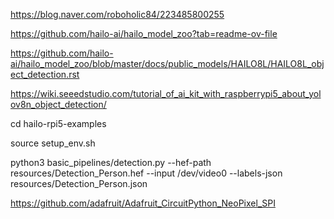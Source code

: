 https://blog.naver.com/roboholic84/223485800255

https://github.com/hailo-ai/hailo_model_zoo?tab=readme-ov-file

https://github.com/hailo-ai/hailo_model_zoo/blob/master/docs/public_models/HAILO8L/HAILO8L_object_detection.rst

https://wiki.seeedstudio.com/tutorial_of_ai_kit_with_raspberrypi5_about_yolov8n_object_detection/


cd hailo-rpi5-examples

source setup_env.sh

python3 basic_pipelines/detection.py --hef-path resources/Detection_Person.hef --input /dev/video0 --labels-json resources/Detection_Person.json


https://github.com/adafruit/Adafruit_CircuitPython_NeoPixel_SPI
